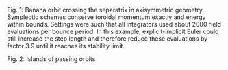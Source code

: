 Fig. 1: Banana orbit crossing the separatrix in axisymmetric geometry. Symplectic schemes conserve toroidal momentum exactly and energy within bounds. Settings were such that all integrators used about 2000 field evaluations per bounce period. In this example, explicit-implicit Euler could still increase the step length and therefore reduce these evaluations by factor 3.9 until it reaches its stability limit.

Fig. 2: Islands of passing orbits
